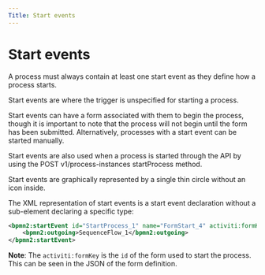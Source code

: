 ```yaml
---
Title: Start events
---
```


# Start events

A process must always contain at least one start event as they define how a process starts.

Start events are where the trigger is unspecified for starting a process. 

Start events can have a form associated with them to begin the process, though it is important to note that the process will not begin until the form has been submitted. Alternatively, processes with a start event can be started manually. 

Start events are also used when a process is started through the API by using the POST v1/process-instances startProcess method.

Start events are graphically represented by a single thin circle without an icon inside.

The XML representation of start events is a start event declaration without a sub-element declaring a specific type: 

```xml
<bpmn2:startEvent id="StartProcess_1" name="FormStart_4" activiti:formKey="form-4ccd023b-d607-4cab-8623-da4c87dd9611">
	<bpmn2:outgoing>SequenceFlow_1</bpmn2:outgoing>
</bpmn2:startEvent>
```
**Note**: The `activiti:formKey` is the `id` of the form used to start the process. This can be seen in the JSON of the form definition. 